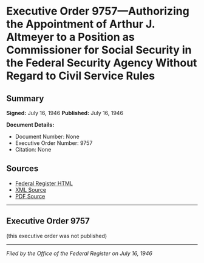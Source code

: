 # Executive Order 9757—Authorizing the Appointment of Arthur J. Altmeyer to a Position as Commissioner for Social Security in the Federal Security Agency Without Regard to Civil Service Rules

## Summary

**Signed:** July 16, 1946
**Published:** July 16, 1946

**Document Details:**
- Document Number: None
- Executive Order Number: 9757
- Citation: None

## Sources
- [Federal Register HTML](https://www.presidency.ucsb.edu/documents/executive-order-9757-authorizing-the-appointment-arthur-j-altmeyer-position-commissioner)
- [XML Source](None)
- [PDF Source](None)

---

## Executive Order 9757

(this executive order was not published)

---

*Filed by the Office of the Federal Register on July 16, 1946*
